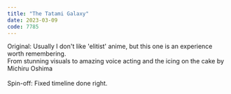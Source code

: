 ```yaml
---
title: "The Tatami Galaxy"
date: 2023-03-09
code: 7785
---
```

Original: Usually I don't like 'elitist' anime, but this one is an experience worth remembering.
<br>
From stunning visuals to amazing voice acting and the icing on the cake by Michiru Oshima
<br><br>
Spin-off: Fixed timeline done right.
